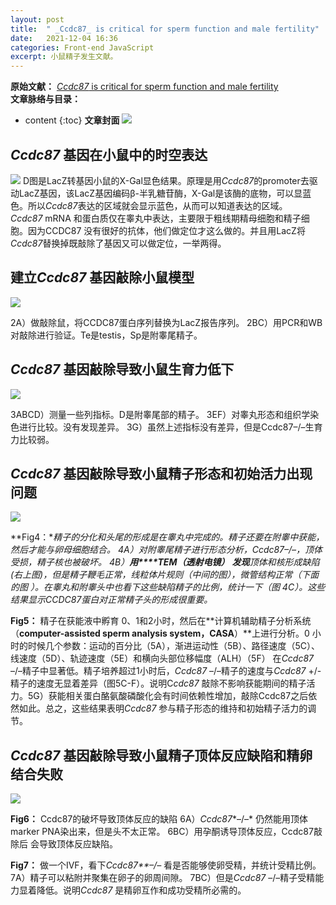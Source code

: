 ```yaml
---
layout: post
title:  " _Ccdc87_ is critical for sperm function and male fertility"
date:   2021-12-04 16:36
categories: Front-end JavaScript
excerpt: 小鼠精子发生文献。
---
```

**原始文献：** [*Ccdc87* is critical for sperm function and male fertility](https://academic.oup.com/biolreprod/article/99/4/817/4992296)   
**文章脉络与目录：**
* content
{:toc}
**文章封面**
![](https://s3.bmp.ovh/imgs/2021/12/15295e0876cbc859.png)
## *Ccdc87* 基因在小鼠中的时空表达
![](https://s3.bmp.ovh/imgs/2021/12/d6d7a97d9c3d0482.png)
D图是LacZ转基因小鼠的X-Gal显色结果。原理是用*Ccdc87*的promoter去驱动LacZ基因，该LacZ基因编码β-半乳糖苷酶，X-Gal是该酶的底物，可以显蓝色。所以*Ccdc87*表达的区域就会显示蓝色，从而可以知道表达的区域。 *Ccdc87* mRNA 和蛋白质仅在睾丸中表达，主要限于粗线期精母细胞和精子细胞。因为CCDC87 没有很好的抗体，他们做定位才这么做的。并且用LacZ将*Ccdc87*替换掉既敲除了基因又可以做定位，一举两得。
## 建立*Ccdc87* 基因敲除小鼠模型


![](https://s3.bmp.ovh/imgs/2021/12/d5bfa27cac4e7a5e.png)

2A）做敲除鼠，将CCDC87蛋白序列替换为LacZ报告序列。 2BC）用PCR和WB对敲除进行验证。Te是testis，Sp是附睾尾精子。

## *Ccdc87* 基因敲除导致小鼠生育力低下



[![](https://s3.bmp.ovh/imgs/2021/12/59d390e3cd3a5e80.png)](https://imgtu.com/i/owv7c9)

3ABCD）测量一些列指标。D是附睾尾部的精子。 3EF）对睾丸形态和组织学染色进行比较。没有发现差异。 3G）虽然上述指标没有差异，但是Ccdc87–/–生育力比较弱。


## *Ccdc87* 基因敲除导致小鼠精子形态和初始活力出现问题

![](https://s3.bmp.ovh/imgs/2021/12/f36b3de2751fe613.png)

**Fig4：**精子的分化和头尾的形成是在睾丸中完成的。精子还要在附睾中获能，然后才能与卵母细胞结合。	4A）对附睾尾精子进行形态分析，*Ccdc87*–/–，顶体受损，精子核也被破坏。	4B）**用****TEM（透射电镜）** **发现**顶体和核形成缺陷(右上图)，但是精子鞭毛正常，线粒体片规则（中间的图），微管结构正常（下面的图 ）。在睾丸和附睾头中也看下这些缺陷精子的比例，统计一下（图 4C）。这些结果显示CCDC87蛋白对正常精子头的形成很重要。*

**Fig5：** 精子在获能液中孵育 0、1和2小时，然后在**计算机辅助精子分析系统（**computer-assisted sperm analysis system，CASA**）**上进行分析。0 小时的时候几个参数：运动的百分比（5A），渐进运动性（5B）、路径速度（5C）、线速度（5D）、轨迹速度（5E）和横向头部位移幅度（ALH）（5F） 在*Ccdc87* –/–精子中显著低。精子培养超过1小时后，*Ccdc87* –/–精子的速度与*Ccdc87* +/-精子的速度无显着差异（图5C-F）。说明C*cdc87* 敲除不影响获能期间的精子活力。5G）获能相关蛋白酪氨酸磷酸化会有时间依赖性增加，敲除Ccdc87之后依然如此。总之，这些结果表明*Ccdc87* 参与精子形态的维持和初始精子活力的调节。

## *Ccdc87* 基因敲除导致小鼠精子顶体反应缺陷和精卵结合失败



![](https://s3.bmp.ovh/imgs/2021/12/8e7c9379d88a96ca.png)



**Fig6：** Ccdc87的破坏导致顶体反应的缺陷  6A）*Ccdc87**–/–* 仍然能用顶体marker PNA染出来，但是头不太正常。  6BC）用孕酮诱导顶体反应，Ccdc87敲除后 会导致顶体反应缺陷。  

**Fig7：** 做一个IVF，看下*Ccdc87**–/–* 看是否能够使卵受精，并统计受精比例。 7A）精子可以粘附并聚集在卵子的卵周间隙。 7BC）但是*Ccdc87* –/–精子受精能力显着降低。说明*Ccdc87* 是精卵互作和成功受精所必需的。





